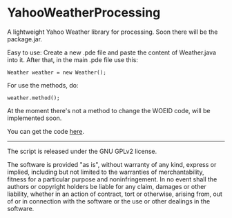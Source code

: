 YahooWeatherProcessing
======================

A lightweight Yahoo Weather library for processing.
Soon there will be the package.jar.

Easy to use:
Create a new .pde file and paste the content of Weather.java into it.
After that, in the main .pde file use this:

    Weather weather = new Weather();

For use the methods, do:

    weather.method();
    
At the moment there's not a method to change the WOEID code, will be implemented soon.

You can get the code [here](http://woeid.rosselliot.co.nz/).


______________________________________________________________________________________________________________________

The script is released under the GNU GPLv2 license.

The software is provided "as is", without warranty of any kind, express or implied, including but not limited to the warranties of merchantability, fitness for a particular purpose and noninfringement. In no event shall the authors or copyright holders be liable for any claim, damages or other liability, whether in an action of contract, tort or otherwise, arising from, out of or in connection with the software or the use or other dealings in the software.

